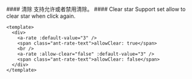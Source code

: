 <cn>
#### 清除
支持允许或者禁用清除。
</cn>

<us>
#### Clear star
Support set allow to clear star when click again.
</us>

```vue
<template>
  <div>
    <a-rate :default-value="3" />
    <span class="ant-rate-text">allowClear: true</span>
    <br />
    <a-rate :allow-clear="false" :default-value="3" />
    <span class="ant-rate-text">allowClear: false</span>
  </div>
</template>
```
